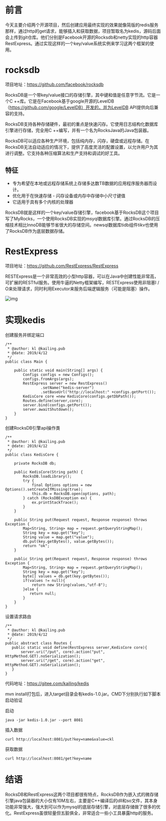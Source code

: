 

# 前言

今天主要介绍两个开源项目，然后创建应用最终实现的效果就像简版的redis服务那样，通过http的get请求，能够插入和获取数据，项目暂取名为kedis，源码后面会上传到git仓库。他们分别是Facebook开源的Rocksdb和netty实现的http容器RestExpress。通过实现这样的一个key/value系统实例来学习这两个框架的使用。



# rocksdb

项目地址：https://github.com/facebook/rocksdb

RocksDB是一个带key/value接口的存储引擎，其中键和值是任意字节流。它是一个C ++库。它是在Facebook基于google开源的LevelDB（https://github.com/google/LevelDB）开发的，并为LevelDB API提供向后兼容的支持。

RocksDB支持各种存储硬件，最初的重点是快速闪存。它使用日志结构化数据库引擎进行存储，完全用C ++编写，并有一个名为RocksJava的Java包装器。

RocksDB可以适应各种生产环境，包括纯内存，闪存，硬盘或远程存储。在RocksDB无法自动适应的情况下，提供了高度灵活的配置设置，以允许用户为其进行调整。它支持各种压缩算法和生产支持和调试的好工具。



## 特征

- 专为希望在本地或远程存储系统上存储多达数TB数据的应用程序服务器而设计。
- 优化用于在快速存储 - 闪存设备或内存中存储中小尺寸键值
- 它适用于具有多个内核的处理器

RocksDB就是这样的一个key/value存储引擎，facebook基于RocksDB这个项目写了MyRocks，一个使用RocksDB实现的msyql数据库引擎。通过RocksDB的压缩技术相比InnoDB能够节省很大的存储空间。newsql数据库tidb组件tikv也使用了RocksDB作为底层数据存储。



# RestExpress

项目地址：https://github.com/RestExpress/RestExpress

RESTExpress是一个非常高效的小型http容器，可以在Java中创建性能非常高，可扩展的RESTful服务。使用牛逼的Netty框架编写，RESTExpress使用非阻塞I / O来处理请求，同时利用Executor来服务后端逻辑服务（可能是阻塞）操作。

![img](https://mmbiz.qpic.cn/mmbiz_jpg/JdLkEI9sZfdxtpNFC5vvvrWUlzCxe3PtxcdJx795Kp6Od306Hs3P8QTa5WRRfglcIfs7o5WHTbHeX9F7OiaNbCA/640?wx_fmt=jpeg&tp=webp&wxfrom=5&wx_lazy=1&wx_co=1)



# 实现kedis

创建服务并绑定端口

```
/**
 * @author: kl @kailing.pub
 * @date: 2019/4/12
 */
public class Main {

    public static void main(String[] args) {
        Configs configs = new Configs();
        configs.fromArgs(args);
        RestExpress server = new RestExpress()
                .setName("kedis-server")
                .setBaseUrl("http://localhost:" +configs.getPort());
        KedisCore core =new KedisCore(configs.getDbPath());
        Routes.define(server,core);
        server.bind(configs.getPort());
        server.awaitShutdown();
    }
}
```

创建RocksDB引擎api操作类

```
/**
 * @author: kl @kailing.pub
 * @date: 2019/4/12
 */
public class KedisCore {

    private RocksDB db;

    public KedisCore(String path) {
        RocksDB.loadLibrary();
        try {
            final Options options = new Options().setCreateIfMissing(true);
            this.db = RocksDB.open(options, path);
        } catch (RocksDBException ex) {
            ex.printStackTrace();
        }
    }

    public String put(Request request, Response response) throws Exception {
        Map<String, String> map = request.getQueryStringMap();
        String key = map.get("key");
        String value = map.get("value");
        db.put(key.getBytes(), value.getBytes());
        return "ok";
    }

    public String get(Request request, Response response) throws Exception {
        Map<String, String> map = request.getQueryStringMap();
        String key = map.get("key");
        byte[] values = db.get(key.getBytes());
        if(values != null){
            return new String(values,"utf-8");
        }else {
           return null;
        }
    }
}
```

设置请求路由

```
/**
 * @author: kl @kailing.pub
 * @date: 2019/4/12
 */
public abstract class Routes {
   public static void define(RestExpress server,KedisCore core){
       server.uri("/put", core).action("put", HttpMethod.GET).noSerialization();
       server.uri("/get", core).action("get", HttpMethod.GET).noSerialization();
   }
}
```

代码地址：https://gitee.com/kailing/kedis

mvn install打包后，进入target目录会有kedis-1.0.jar。CMD下分别执行如下脚本启动验证

启动

```
java -jar kedis-1.0.jar --port 8081
```

插入数据

```
curl http://localhost:8081/put?key=name&value=ckl
```

获取数据

```
curl http://localhost:8081/get?key=name
```

# 结语

RocksDB和RestExpress这两个项目都很有特点，RocksDB作为嵌入式的微存储引擎java包装器的大小仅有10M左右，主要是C++编译后的dll和so文件，其本身功能非常强大，强大到可以作为mysql的底层存储引擎，对底层存储做了很多的优化。RestExpress虽很轻量但五脏俱全，非常适合一些小工具暴露http的服务。